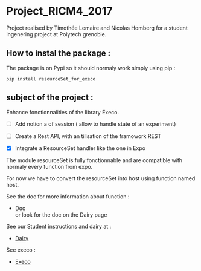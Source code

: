 # Project_RICM4_2017

Project realised by Timothée Lemaire and Nicolas Homberg for a student ingenering project at Polytech grenoble.

## How to instal the package : 

The package is on Pypi so it should normaly work simply using pip : 

```pip install resourceSet_for_execo ```

## subject of the project : 

Enhance fonctionnalities of the library Execo. 
- [ ] Add notion a of session ( allow to handle state of an experiment)
- [ ] Create a Rest API, with an tilisation of the framowork REST
- [x] Integrate a ResourceSet handler like the one in Expo 


The module resourceSet is fully fonctionnable and are compatible with normaly every function from expo. 

For now we have to convert the resourceSet into host using function named host.

See the doc for more information about function : 
* <a href="https://github.com/TimotheeLemaire/resourceSet-for-execo/blob/gh-pages/dev/docs/_build/html/source/resourceSet.html">Doc</a>  
or look for the doc on the Dairy page


See our Student instructions and dairy at : 
* <a href="http://air.imag.fr/index.php/ExperimentControl">Dairy</a>


See execo : 
* <a href="http://execo.gforge.inria.fr/doc/latest-stable/">Execo</a>

